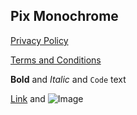 ## Pix Monochrome

 [Privacy Policy](https://pashapuma.github.io/pixMaterial/monochrome/policy) 

 [Terms and Conditions](https://pashapuma.github.io/pixMaterial/monochrome/terms)





**Bold** and _Italic_ and `Code` text

[Link](url) and ![Image](src)
```
